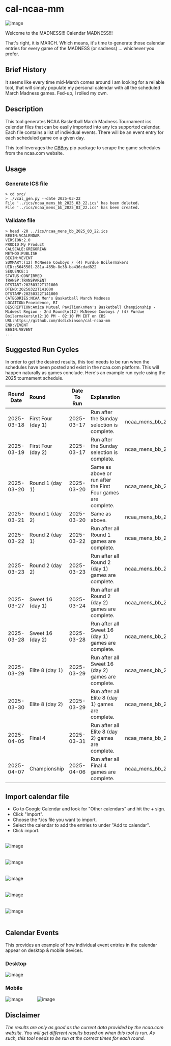 # cal-ncaa-mm

![image](https://github.com/user-attachments/assets/5079cef3-3fae-4b41-8fa0-25c3942fcd37)

Welcome to the MADNESS!!!
Calendar MADNESS!!!

That's right, it is MARCH. Which means, it's time to generate those calendar entries for every game of the MADNESS (or sadness) ... whichever you prefer.

## Brief History

It seems like every time mid-March comes around I am looking for a reliable tool, that will simply populate my personal calendar with all the scheduled March Madness games. Fed-up, I rolled my own.

## Description
This tool generates NCAA Basketball March Madness Tournament ics calendar files that can be easily imported into any ics supported calendar. Each file contains a list of individual events. There will be an event entry for each scheduled game on a given day.

This tool leverages the [CBBpy](https://pypi.org/project/CBBpy/) pip package to scrape the game schedules from the ncaa.com website.

## Usage 

### Generate ICS file
```
> cd src/
> ./vcal_gen.py --date 2025-03-22
File '../ics/ncaa_mens_bb_2025_03_22.ics' has been deleted.
File '../ics/ncaa_mens_bb_2025_03_22.ics' has been created.
```

### Validate file
```
> head -20 ../ics/ncaa_mens_bb_2025_03_22.ics
BEGIN:VCALENDAR
VERSION:2.0
PRODID:My Product
CALSCALE:GREGORIAN
METHOD:PUBLISH
BEGIN:VEVENT
SUMMARY:(12) McNeese Cowboys / (4) Purdue Boilermakers
UID:c5645501-281a-465b-8e38-ba436cdad822
SEQUENCE:1
STATUS:CONFIRMED
TRANSP:TRANSPARENT
DTSTART:20250322T121000
DTEND:20250322T141000
DTSTAMP:20250322T141000
CATEGORIES:NCAA Men's Basketball March Madness
LOCATION:Providence, RI
DESCRIPTION:Amica Mutual Pavilion\nMen's Basketball Championship - Midwest Region - 2nd Round\n(12) McNeese Cowboys / (4) Purdue Boilermakers\n12:10 PM - 02:10 PM EDT on CBS
URL:https://github.com/dsdickinson/cal-ncaa-mm
END:VEVENT
BEGIN:VEVENT
...
```

## Suggested Run Cycles
In order to get the desired results, this tool needs to be run when the schedules have been posted and exist in the ncaa.com platform. This will happen naturally as games conclude.
Here's an example run cycle using the 2025 tournament schedule.

| Round Date  | Round              | Date To Run | Explanation                                                   | Filename
| :---------: | :----------------  | :---------: | :------------------------------------------------------------ | ----------------------------:
|  2025-03-18 | First Four (day 1) |  2025-03-17 | Run after the Sunday selection is complete.                   | ncaa_mens_bb_2025_03_18.ics
|  2025-03-19 | First Four (day 2) |  2025-03-17 | Run after the Sunday selection is complete.                   | ncaa_mens_bb_2025_03_19.ics
|  2025-03-20 | Round 1 (day 1)    |  2025-03-20 | Same as above or run after the First Four games are complete. | ncaa_mens_bb_2025_03_20.ics
|  2025-03-21 | Round 1 (day 2)    |  2025-03-20 | Same as above.                                                | ncaa_mens_bb_2025_03_21.ics
|  2025-03-22 | Round 2 (day 1)    |  2025-03-22 | Run after all Round 1 games are complete.                     | ncaa_mens_bb_2025_03_22.ics
|  2025-03-23 | Round 2 (day 2)    |  2025-03-23 | Run after all Round 2 (day 1) games are complete.             | ncaa_mens_bb_2025_03_23.ics
|  2025-03-27 | Sweet 16 (day 1)   |  2025-03-24 | Run after all Round 2 (day 2) games are complete.             | ncaa_mens_bb_2025_03_27.ics
|  2025-03-28 | Sweet 16 (day 2)   |  2025-03-28 | Run after all Sweet 16 (day 1) games are complete.            | ncaa_mens_bb_2025_03_28.ics
|  2025-03-29 | Elite 8 (day 1)    |  2025-03-29 | Run after all Sweet 16 (day 2) games are complete.            | ncaa_mens_bb_2025_03_29.ics
|  2025-03-30 | Elite 8 (day 2)    |  2025-03-29 | Run after all Elite 8 (day 1) games are complete.             | ncaa_mens_bb_2025_03_30.ics
|  2025-04-05 | Final 4            |  2025-03-31 | Run after all Elite 8 (day 2) games are complete.             | ncaa_mens_bb_2025_04_05.ics
|  2025-04-07 | Championship       |  2025-04-06 | Run after all Final 4 games are complete.                     | ncaa_mens_bb_2025_04_07.ics

## Import calendar file
* Go to Google Calendar and look for "Other calendars" and hit the + sign.<br/>
* Click "Import".<br/>
* Choose the *.ics file you want to import.<br/>
* Select the calendar to add the entries to under "Add to calendar".<br/>
* Click import.<br/><br/>

![image](https://github.com/user-attachments/assets/f26e24d5-0aef-46c0-84dd-d934ab9fe68f) <br/><br/><br/>
![image](https://github.com/user-attachments/assets/135a19a4-a7fa-4cca-b37b-f7d10578b24a) <br/><br/><br/>
![image](https://github.com/user-attachments/assets/4552f2e9-37a1-4aa3-8a75-ac9f86437ad6) <br/><br/><br/>
![image](https://github.com/user-attachments/assets/60f0bcf8-8339-4a88-a1ce-44755ff344cd) <br/><br/><br/>
![image](https://github.com/user-attachments/assets/9d3b67a0-5965-4b75-b8d5-bdd00e7d4aa7) <br/><br/>

## Calendar Events

This provides an example of how individual event entries in the calendar appear on desktop & mobile devices.

### Desktop
![image](https://github.com/user-attachments/assets/1497caec-0277-46ea-93aa-51341a9088f3)

### Mobile
![image](https://github.com/user-attachments/assets/071cdef2-3539-4e1f-97dd-4f6e84fd28d1) &nbsp;&nbsp;&nbsp;&nbsp;&nbsp;&nbsp;&nbsp;&nbsp;&nbsp;
![image](https://github.com/user-attachments/assets/8403c82d-7e22-42ff-866f-e2c4ee828289)


## Disclaimer
<i>The results are only as good as the current data provided by the ncaa.com website. You will get different results based on when this tool is run. As such, this tool needs to be run at the correct times for each round.</i>
